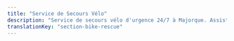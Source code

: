 ```yaml
---
title: "Service de Secours Vélo"
description: "Service de secours vélo d'urgence 24/7 à Majorque. Assistance professionnelle pour pannes mécaniques, accidents et urgences sur toute l'île."
translationKey: "section-bike-rescue"
---
```


